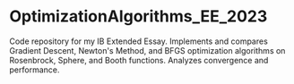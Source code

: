 # OptimizationAlgorithms_EE_2023
Code repository for my IB Extended Essay. Implements and compares Gradient Descent, Newton's Method, and BFGS optimization algorithms on Rosenbrock, Sphere, and Booth functions. Analyzes convergence and performance.
